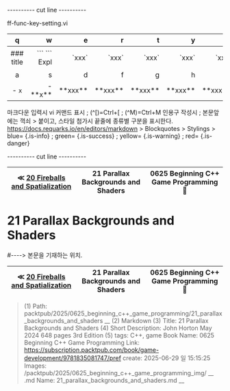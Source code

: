 
---------- cut line ----------

ff-func-key-setting.vi

| q     | w     | e     | r     | t     | y     | u     | i     | o     | p     |
:------:|------:|------:|------:|------:|------:|------:|------:|------:|------:|
|### title | \`\`\` \`\`\` Expl| \`xxx\`|\`xxx\`|\`xxx\`|\`xxx\`|\`xxx\`|\`xxx \`|\`xxx \`| 없 음 |
| a     | s     | d     | f     | g     | h     | j     | k     | l     |
|- `x`|- \*\*x\*\*| \*\*xxx\*\*| \*\*xxx\*\*| \*\*xxx\*\*| \*\*xxx\*\*| \*\*xxx\*\*| \*\*xxx\*\*| \*\*xxx\*\*|

마크다운 입력시 vi 커맨드 표시 ; (^[)=Ctrl+[ ; (^M)=Ctrl+M
인용구 작성시 ; 본문앞에는 꺽쇠 > 붙이고, 스타일 첨가시 끝줄에 종류별 구분을 표시한다.
https://docs.requarks.io/en/editors/markdown > Blockquotes > Stylings >
blue= {.is-info} ; green= {.is-success} ; yellow= {.is-warning} ; red= {.is-danger}

---------- cut line ----------

| ≪ [ 20 Fireballs and Spatialization ](/packtpub/2025/0625_beginning_c++_game_programming/20_fireballs_and_spatialization) | 21 Parallax Backgrounds and Shaders | 0625 Beginning C++ Game Programming 🔔 |
|:----:|:----:|:----:|

# 21 Parallax Backgrounds and Shaders
#----> 본문을 기재하는 위치.



| ≪ [ 20 Fireballs and Spatialization ](/packtpub/2025/0625_beginning_c++_game_programming/20_fireballs_and_spatialization) | 21 Parallax Backgrounds and Shaders | 0625 Beginning C++ Game Programming 🔔 |
|:----:|:----:|:----:|

> (1) Path: packtpub/2025/0625_beginning_c++_game_programming/21_parallax_backgrounds_and_shaders __
> (2) Markdown
> (3) Title: 21 Parallax Backgrounds and Shaders
> (4) Short Description: John Horton May 2024 648 pages 3rd Edition
> (5) tags: C++, game
> Book Name: 0625 Beginning C++ Game Programming
> Link: https://subscription.packtpub.com/book/game-development/9781835081747/pref
> create: 2025-06-29 일 15:15:25
> Images: /packtpub/2025/0625_beginning_c++_game_programming_img/ __
> .md Name: 21_parallax_backgrounds_and_shaders.md __

